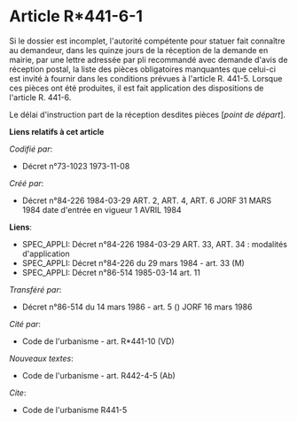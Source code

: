 # Article R*441-6-1

Si le dossier est incomplet, l'autorité compétente pour statuer fait connaître au demandeur, dans les quinze jours de la
réception de la demande en mairie, par une lettre adressée par pli recommandé avec demande d'avis de réception postal, la
liste des pièces obligatoires manquantes que celui-ci est invité à fournir dans les conditions prévues à l'article R. 441-5.
Lorsque ces pièces ont été produites, il est fait application des dispositions de l'article R. 441-6.

Le délai d'instruction part de la réception desdites pièces [*point de départ*].

**Liens relatifs à cet article**

_Codifié par_:

  - Décret n°73-1023 1973-11-08

_Créé par_:

  - Décret n°84-226 1984-03-29 ART. 2, ART. 4, ART. 6 JORF 31 MARS 1984 date d'entrée en vigueur 1 AVRIL 1984

**Liens**:

  - SPEC_APPLI: Décret n°84-226 1984-03-29 ART. 33, ART. 34 : modalités d'application
  - SPEC_APPLI: Décret n°84-226 du 29 mars 1984 - art. 33 (M)
  - SPEC_APPLI: Décret n°86-514 1985-03-14  art. 11

_Transféré par_:

  - Décret n°86-514 du 14 mars 1986 - art. 5 () JORF 16 mars 1986

_Cité par_:

  - Code de l'urbanisme - art. R*441-10 (VD)

_Nouveaux textes_:

  - Code de l'urbanisme - art. R442-4-5 (Ab)

_Cite_:

  - Code de l'urbanisme R441-5
